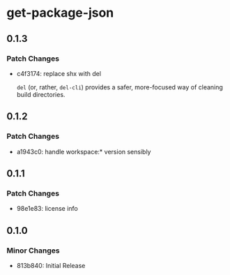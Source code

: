 # get-package-json

## 0.1.3

### Patch Changes

- c4f3174: replace shx with del

  `del` (or, rather, `del-cli`) provides a safer, more-focused way of cleaning build directories.

## 0.1.2

### Patch Changes

- a1943c0: handle workspace:\* version sensibly

## 0.1.1

### Patch Changes

- 98e1e83: license info

## 0.1.0

### Minor Changes

- 813b840: Initial Release
